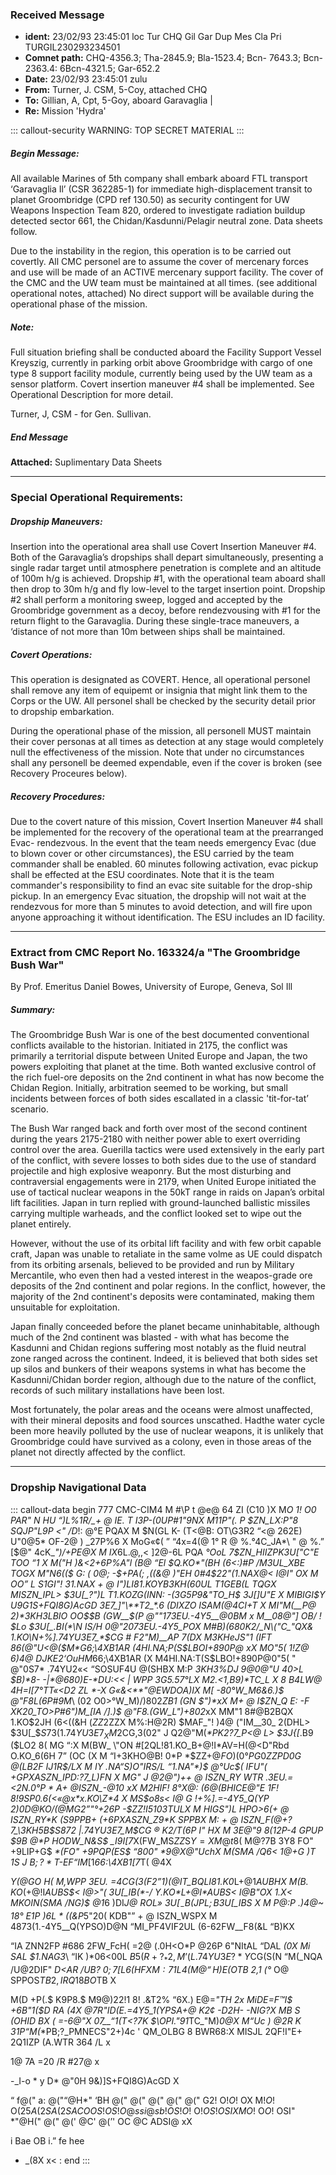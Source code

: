 ### Received Message

- **ident:** 23/02/93 23:45:01 loc Tur CHQ Gil Gar Dup Mes Cla Pri
TURGIL230293234501
- **Comnet path:** CHQ-4356.3; Tha-2845.9; Bla-1523.4; Bcn- 7643.3; Bcn-2363.4:
6Bcn-4321.5; Gar-652.2
- **Date:** 23/02/93 23:45:01 zulu
- **From:** Turner, J. CSM, 5-Coy, attached CHQ
- **To:** Gillian, A, Cpt, 5-Goy, aboard Garavaglia |
- **Re:** Mission 'Hydra'

::: callout-security
WARNING: TOP SECRET MATERIAL
:::

##### Begin Message:

All available Marines of 5th company shall embark aboard FTL transport
‘Garavaglia Il’ (CSR 362285-1) for immediate high-displacement transit to planet
Groombridge (CPD ref 130.50) as security contingent for UW Weapons
Inspection Team 820, ordered to investigate radiation buildup detected sector
661, the Chidan/Kasdunni/Pelagir neutral zone. Data sheets follow.

Due to the instability in the region, this operation is to be carried out covertly. All
CMC personel are to assume the cover of mercenary forces and use will be
made of an ACTIVE mercenary support facility. The cover of the CMC and the
UW team must be maintained at all times. (see additional operational notes,
attached) No direct support will be available during the operational phase of the
mission.

##### Note:

Full situation briefing shall be conducted aboard the Facility Support Vessel
Kreyszig, currently in parking orbit above Groombridge with cargo of one type 8
support facility module, currently being used by the UW team as a sensor
platform. Covert insertion maneuver #4 shall be implemented. See Operational
Description for more detail.

Turner, J, CSM - for Gen. Sullivan.

##### End Message

**Attached:** Suplimentary Data Sheets

--- 

### Special Operational Requirements:

##### Dropship Maneuvers:

Insertion into the operational area shall use Covert Insertion Maneuver #4. Both
of the Garavaglia’s dropships shall depart simultaneously, presenting a single
radar target until atmosphere penetration is complete and an altitude of 100m
h/g is achieved. Dropship #1, with the operational team aboard shall then drop
to 30m h/g and fly low-level to the target insertion point. Dropship #2 shall
perform a monitoring sweep, logged and accepted by the Groombridge
government as a decoy, before rendezvousing with #1 for the return flight to the
Garavaglia. During these single-trace maneuvers, a ‘distance of not more than
10m between ships shall be maintained.

##### Covert Operations:

This operation is designated as COVERT. Hence, all operational personel shall
remove any item of equipemt or insignia that might link them to the Corps or the
UW. All personel shall be checked by the security detail prior to dropship
embarkation.

During the operational phase of the mission, all personell MUST maintain their
cover personas at all times as detection at any stage would completely null the
effectiveness of the mission. Note that under no circumstances shall any
personell be deemed expendable, even if the cover is broken (see Recovery
Proceures below).

##### Recovery Procedures:

Due to the covert nature of this mission, Covert Insertion Maneuver #4 shall be
implemented for the recovery of the operational team at the prearranged Evac-
rendezvous. In the event that the team needs emergency Evac (due to blown
cover or other circumstances), the ESU carried by the team commander shall be
enabled. 60 minutes following activation, evac pickup shall be effected at the
ESU coordinates. Note that it is the team commander's responsibility to find an
evac site suitable for the drop-ship pickup. In an emergency Evac situation, the
dropship will not wait at the rendezvous for more than 5 minutes to avoid
detection, and will fire upon anyone approaching it without identification. The
ESU includes an ID facility.

---

### Extract from CMC Report No. 163324/a "The Groombridge Bush War"

By Prof. Emeritus Daniel Bowes, University of Europe, Geneva, Sol Ill

##### Summary: 

The Groombridge Bush War is one of the best documented conventional
conflicts available to the historian. Initiated in 2175, the conflict was primarily a
territorial dispute between United Europe and Japan, the two powers exploiting
that planet at the time. Both wanted exclusive control of the rich fuel-ore
deposits on the 2nd continent in what has now become the Chidan Region.
Initially, arbitration seemed to be working, but small incidents between forces of
both sides escallated in a classic 'tit-for-tat’ scenario.

The Bush War ranged back and forth over most of the second continent during
the years 2175-2180 with neither power able to exert overriding control over the
area. Guerilla tactics were used extensively in the early part of the conflict, with
severe losses to both sides due to the use of standard projectile and high
explosive weaponry. But the most disturbing and contraversial engagements
were in 2179, when United Europe initiated the use of tactical nuclear weapons
in the 50kT range in raids on Japan’s orbital lift facilities. Japan in turn replied
with ground-launched ballistic missiles carrying multiple warheads, and the
conflict looked set to wipe out the planet entirely.

However, without the use of its orbital lift facility and with few orbit capable craft,
Japan was unable to retaliate in the same volme as UE could dispatch from its
orbiting arsenals, believed to be provided and run by Military Mercantile, who
even then had a vested interest in the weapos-grade ore deposits of the 2nd
continent and polar regions. In the conflict, however, the majority of the 2nd
continent's deposits were contaminated, making them unsuitable for
exploitation.

Japan finally conceeded before the planet became uninhabitable, although
much of the 2nd continent was blasted - with what has become the Kasdunni
and Chidan regions suffering most notably as the fluid neutral zone ranged
across the continent. Indeed, it is believed that both sides set up silos and
bunkers of their weapons systems in what has become the Kasdunni/Chidan
border region, although due to the nature of the conflict, records of such military
installations have been lost.

Most fortunately, the polar areas and the oceans were almost unaffected, with
their mineral deposits and food sources unscathed. Hadthe water cycle been
more heavily polluted by the use of nuclear weapons, it is unlikely that
Groombridge could have survived as a colony, even in those areas of the planet
not directly affected by the conflict.

---

### Dropship Navigational Data

::: callout-data
begin 777 CMC-CIM4
M #\P t @e@ 64 ZI (C10 )X
M*O 1! *O0 PAR" N HU “)L%1R/_\+ @ IE. T I3P-(0UP#1"9NX
M11P"(\. P $ZN_LX:P"8 SQ*JP"L9P <" /D*\!: @°E PQAX
M $N(GL K- (T<@B: OT\G3R2 “<@ 262E) U"0@5* OF-2@ ) _27P%6 X
MoG«¢( ” “4x=4(@ 1° R @ %.°4C_JA*\ " @ %.” [$@" 4cK_*")/+PE@X
M IX*6L.@,,< ]2@-6L PQA *°OoL 7$ZN_HIIZPK3U["C"E TOO “1 X
M("H )&<2+6P%A"l (B@ “El $Q.KO*"(BH (6<:)#P /M3UL_XBE TOGX
M"N6(($ G: ( *0@; -$+PA(; ,((&@ )"EH 0#4$22"(1.NAX@< I@I" OX
M OO” L S1GI"! 31.NAX + @ I")LI81.KOYB3KH(60UL T1GEB(L TQGX
MISZN_IPL> $3U[_?")L T1.KOZG(INN: -(3G5P9&"TO_H$ 3J[]U"E X
MIBIGI$Y U9G1S+FQI8G)AcGD 3E7_]"\**T2_*.6 (DIXZO ISAM(@4CI+T X
MI"M(__P@ 2)*3KH3LBIO OO$$B (GW__$(P @""173EU.-4Y5__@0*BM x
M__08@"] OB/ ! $Lo $3U[_.BI(*\N IS/H 0@"2073EU.-4Y5_POX
M#B)(680K2/_N\("C_"QX& 1.KO\N+%].74YU3E7_*$CG # F2"M)__AP 7(DX
M3KHeJS"1 (IFT 86(@"U<@($M*G6;\4XB1AR (4HI.NA;P(S$LBOI+890P@ xX
MO"5( 1!Z@ 6)4@ $D J KE2 ‘OuH %B9IM__@@"Uc@($M*66;\4XB1AR (X
M4HI.NA:T(S$LBO!+890P@0"5( " @"0S7* .74YU2«< “SOSUF4U @(SHBX
M:P *3KH3%DJ 9@0@"U 40>L $B)*8- -|*@680)E-*DU:<< | WPP 3G5.57°LX
M2.<1,B9)*TC_L X 8 B4LW@ 4H=I[7°TT«<D2 ZL *-X G«&<**"@EWDOA)IX
M[ -80°W_M6&6.)$ @"F8L(6P#9M*\ (02 O0>°W_M)/)802*ZB1 (GN $")*xX
M+ @ I$ZN_Q E: -F XK20_TO>P#6")M_[IA /].)$ @"F8.(GW_L")+802*xX
MM"1 8#@B2BQX 1.KO\$2JH (6<((&H ($ZZ2% OP@2THBIOR3B) +( AZ@$ZZX
M%:H@2R) $MAF_"! )4@ ("IM__30_ 2(DHL> $3U[_$$S73(1.74YU3E7_X
M2$CG,3(02" J Q2@"M(_*PK2?7_P<@ L> $3J{[_.B9 ($LO2 8( MG “:X
M(BW_ \"ON #[2QL!81.KO_B+@!I*AV=H(@<D"Rbd O.KO_6(6H 7” (OC (X
M “I+3KHO@B! 0*P *$ZZ$+@FO) (0°P G0ZZ$*PD0G @($LB2F$ _IJ1R$/LX
M IY .NA“S)O"IRS/L “1.NA"*)$ @°Uc$( IFU"( +GPXASZN_IPD:?7_L)FN X
MG" J @2@")++ @ ISZN_RY WTR .3EU.=<2N.0°P * A+ @ISZN_-@10 xX
M2HIF! 8°X@: (6@(BHICE@"E 1F! 8!9SP0.6(<«@x*x.KO\Z*4 X
MS$o8s< I@ G !+%].=-4Y5_Q(YP 2)0D@KO/_\(@MG2”"°\+26P -$ZZ!I5103TULX
M HIGS")L HPO>6(+ @ ISZN_RY*K (S9PPB+ (+6PXASZN_Z9*K SPPBX
M: + @ ISZN_F(@+?7_\3KH5B$S872 |.74YU3E7_M$CG ® K2/*T(6P I" HX
M 3E@"9 8*(12P-4 GPUP $9B @*P HODW_N&S$ _I9I[7*X(FW_MS$ZZ$S$Y =X
M@t8$( M@?7B 3Y8 FO" +9LIP+G$ _*(FO" +9PQP(ES$ _“800" *9@X@"UchX
M(SMA /Q6< 1@+G )T 1S J $B;?*T$-EF_“IM_[1*66:\4XB1[7*T( @4X

*Y(@GO H( M,WPP 3EU. =4CG(3(F2”1)(@IT_BQLI81.K0*L+@1*AUBHX
M(B. KO*(+@!I*AUBS$< I@>"( 3U[_IB(*-/ Y.KO*L+@I*AUBS< I@B"OX 1.X<
MKOIN(SMA /NG)$ @1*6 )DI*J@ ROL» $3U[_-B(J PL; B$3U[_IBS X
M P@:P .)4@~ 18° E1P )6L * ((&P*5"20( KDB"” + @ ISZN_WSPX
M 4873(1.-4Y5__Q(YPSO)D@N “MI_PF4VIF2UL (6-62FW__F8(&L “B)KX

“IA ZNN2FP #686 2FW_FcH( =2@ (.0H<O*P @26P 6"NItAL “DAL *(0X
Mi SAL $1.NAG3*\ “IK )*06<00L $B 5( R+?_*2, %AB"932I-FEDS 7X
M’ (L.74Y U3E?*Y$CG(S(N “M(_NQA /U@2DIF" *D<AR /UB? $0;7[L6(HFX
M:71L4(M@ “H)E(O$TB 2,1 (°* O@ SPPOS$TB 2,IRQ18 BO$TB X

M(D +P(.$ K9P8.$ M9@)22!1 8! .&T2% “6X.) E@=*"TH 2x
MiDE=F™I$ +6B"1($D RA (4X @7R"ID(E.=4Y5_*1(YPSA+@ K2¢ -D2H- -NIG?_X
MB S_ (OHID BX ( =-6@"X 07__“1(T<?7K $\O*PI."91*TC_\"M)_0@X
M“Uc ) @2R K 31P“M(_*PB;?_PMNECS"2+)4c ' QM_OLBG 8 BWR68:X
MISJL 2QF!I"E+ 2Q1IZP (A.WTR 364 /L x

 1@ 7A =20 /R #27@ x

-_I-o * y D* @"0H 9&)]S+FQI8G)AcGD X

“ f@(" a: @("“@H*" ‘BH @(" @(" @(" @(" @(" G2! O$! O$! OX
M$! O$! O$(25A(2SA(2SACOOS! OS! O@ssi@sb! OS! O$! O$! OS! OSIX
M O$! O$O$! OSI" *"@H(" @(" @(' @C' @(’' OC @C ADSI@ xX

i Bae OB i.” fe hee

+ _(8X
x< :
end
:::
 
